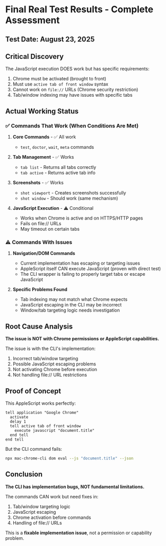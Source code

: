 # Final Real Test Results - Complete Assessment

## Test Date: August 23, 2025

## Critical Discovery

The JavaScript execution DOES work but has specific requirements:
1. Chrome must be activated (brought to front)
2. Must use `active tab of front window` syntax
3. Cannot work on `file://` URLs (Chrome security restriction)
4. Tab/window indexing may have issues with specific tabs

## Actual Working Status

### ✅ Commands That Work (When Conditions Are Met)

1. **Core Commands** - ✅ All work
   - `test`, `doctor`, `wait`, `meta` commands

2. **Tab Management** - ✅ Works
   - `tab list` - Returns all tabs correctly
   - `tab active` - Returns active tab info

3. **Screenshots** - ✅ Works
   - `shot viewport` - Creates screenshots successfully
   - `shot window` - Should work (same mechanism)

4. **JavaScript Execution** - ⚠️ Conditional
   - Works when Chrome is active and on HTTPS/HTTP pages
   - Fails on file:// URLs
   - May timeout on certain tabs

### ⚠️ Commands With Issues

1. **Navigation/DOM Commands**
   - Current implementation has escaping or targeting issues
   - AppleScript itself CAN execute JavaScript (proven with direct test)
   - The CLI wrapper is failing to properly target tabs or escape JavaScript

2. **Specific Problems Found**
   - Tab indexing may not match what Chrome expects
   - JavaScript escaping in the CLI may be incorrect
   - Window/tab targeting logic needs investigation

## Root Cause Analysis

**The issue is NOT with Chrome permissions or AppleScript capabilities.**

The issue is with the CLI's implementation:
1. Incorrect tab/window targeting
2. Possible JavaScript escaping problems
3. Not activating Chrome before execution
4. Not handling file:// URL restrictions

## Proof of Concept

This AppleScript works perfectly:
```applescript
tell application "Google Chrome"
  activate
  delay 1
  tell active tab of front window
    execute javascript "document.title"
  end tell
end tell
```

But the CLI command fails:
```bash
npx mac-chrome-cli dom eval --js "document.title" --json
```

## Conclusion

**The CLI has implementation bugs, NOT fundamental limitations.**

The commands CAN work but need fixes in:
1. Tab/window targeting logic
2. JavaScript escaping
3. Chrome activation before commands
4. Handling of file:// URLs

This is a **fixable implementation issue**, not a permission or capability problem.